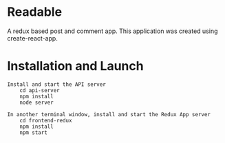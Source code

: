 # Readable
A redux based post and comment app. This application was created using create-react-app.

# Installation and  Launch
    Install and start the API server
        cd api-server
        npm install
        node server
        
    In another terminal window, install and start the Redux App server
        cd frontend-redux
        npm install
        npm start
